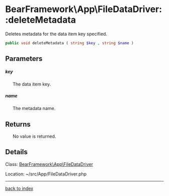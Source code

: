 # BearFramework\App\FileDataDriver::deleteMetadata

Deletes metadata for the data item key specified.

```php
public void deleteMetadata ( string $key , string $name )
```

## Parameters

##### key

&nbsp;&nbsp;&nbsp;&nbsp;&nbsp;&nbsp;The data item key.

##### name

&nbsp;&nbsp;&nbsp;&nbsp;&nbsp;&nbsp;The metadata name.

## Returns

&nbsp;&nbsp;&nbsp;&nbsp;&nbsp;&nbsp;No value is returned.

## Details

Class: [BearFramework\App\FileDataDriver](bearframework.app.filedatadriver.class.md)

Location: ~/src/App/FileDataDriver.php

---

[back to index](index.md)


